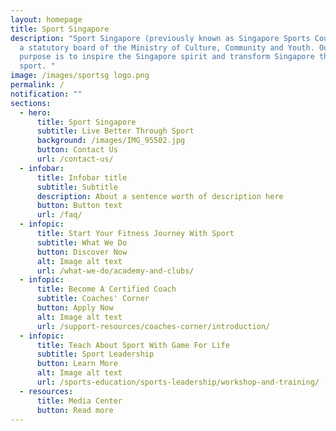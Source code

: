 ```yaml
---
layout: homepage
title: Sport Singapore
description: "Sport Singapore (previously known as Singapore Sports Council) is
  a statutory board of the Ministry of Culture, Community and Youth. Our core
  purpose is to inspire the Singapore spirit and transform Singapore through
  sport. "
image: /images/sportsg logo.png
permalink: /
notification: ""
sections:
  - hero:
      title: Sport Singapore
      subtitle: Live Better Through Sport
      background: /images/IMG_95502.jpg
      button: Contact Us
      url: /contact-us/
  - infobar:
      title: Infobar title
      subtitle: Subtitle
      description: About a sentence worth of description here
      button: Button text
      url: /faq/
  - infopic:
      title: Start Your Fitness Journey With Sport
      subtitle: What We Do
      button: Discover Now
      alt: Image alt text
      url: /what-we-do/academy-and-clubs/
  - infopic:
      title: Become A Certified Coach
      subtitle: Coaches' Corner
      button: Apply Now
      alt: Image alt text
      url: /support-resources/coaches-corner/introduction/
  - infopic:
      title: Teach About Sport With Game For Life
      subtitle: Sport Leadership
      button: Learn More
      alt: Image alt text
      url: /sports-education/sports-leadership/workshop-and-training/
  - resources:
      title: Media Center
      button: Read more
---
```

